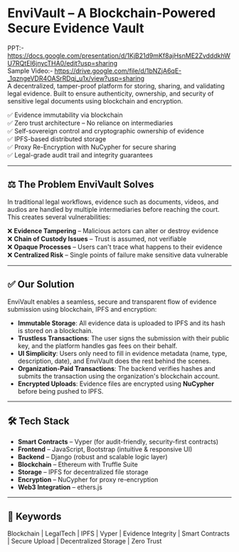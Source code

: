 # EnviVault – A Blockchain-Powered Secure Evidence Vault
PPT:- https://docs.google.com/presentation/d/1KjB21d9mKf8ajHsnME2ZvdddkhWU7RQtEI6jnycTHA0/edit?usp=sharing<br>
Sample Video:- https://drive.google.com/file/d/1bNZjA6qE-_1qzngeVDR4OASrRDqj_u1x/view?usp=sharing<br>
A decentralized, tamper-proof platform for storing, sharing, and validating legal evidence. Built to ensure authenticity, ownership, and security of sensitive legal documents using blockchain and encryption.

✅ Evidence immutability via blockchain  
✅ Zero trust architecture – No reliance on intermediaries  
✅ Self-sovereign control and cryptographic ownership of evidence  
✅ IPFS-based distributed storage  
✅ Proxy Re-Encryption with NuCypher for secure sharing  
✅ Legal-grade audit trail and integrity guarantees  

---

## ⚖️ The Problem EnviVault Solves

In traditional legal workflows, evidence such as documents, videos, and audios are handled by multiple intermediaries before reaching the court. This creates several vulnerabilities:

❌ **Evidence Tampering** – Malicious actors can alter or destroy evidence  
❌ **Chain of Custody Issues** – Trust is assumed, not verifiable  
❌ **Opaque Processes** – Users can't trace what happens to their evidence  
❌ **Centralized Risk** – Single points of failure make sensitive data vulnerable  

---

## ✅ Our Solution

EnviVault enables a seamless, secure and transparent flow of evidence submission using blockchain, IPFS and encryption:

- **Immutable Storage**: All evidence data is uploaded to IPFS and its hash is stored on a blockchain.
- **Trustless Transactions**: The user signs the submission with their public key, and the platform handles gas fees on their behalf.
- **UI Simplicity**: Users only need to fill in evidence metadata (name, type, description, date), and EnviVault does the rest behind the scenes.
- **Organization-Paid Transactions**: The backend verifies hashes and submits the transaction using the organization's blockchain account.
- **Encrypted Uploads**: Evidence files are encrypted using **NuCypher** before being pushed to IPFS.

---

## 🛠️ Tech Stack

- **Smart Contracts** – Vyper (for audit-friendly, security-first contracts)  
- **Frontend** – JavaScript, Bootstrap (intuitive & responsive UI)  
- **Backend** – Django (robust and scalable logic layer)  
- **Blockchain** – Ethereum with Truffle Suite  
- **Storage** – IPFS for decentralized file storage  
- **Encryption** – NuCypher for proxy re-encryption  
- **Web3 Integration** – ethers.js  

---


## 🧠 Keywords

Blockchain | LegalTech | IPFS | Vyper | Evidence Integrity | Smart Contracts | Secure Upload | Decentralized Storage | Zero Trust


